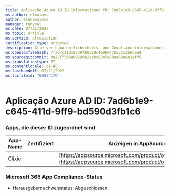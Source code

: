 ```yaml
---
title: Aplicação Azure AD ID-Informationen für 7ad6b1e9-c645-411d-9ff9-bd590d3fb1c6
ms.author: elmalova
author: elenamalova
manager: tonybal
ms.date: 07/21/2022
ms.topic: article
ms.service: attestation
certification_type: attested
description: Alle verfügbaren Sicherheits- und Complianceinformationen für 7ad6b1e9-c645-411d-9ff9-bd590d3fb1c6.
ms.openlocfilehash: 7fa67c21d18a307b0619c1e06047b5321cb6b6a9
ms.sourcegitcommit: 0a27f7395a0969da2cebc8345a88aa69e841eff6
ms.translationtype: MT
ms.contentlocale: de-DE
ms.lasthandoff: 07/21/2022
ms.locfileid: "66924176"
---
```

# <a name="azure-app-id-7ad6b1e9-c645-411d-9ff9-bd590d3fb1c6"></a>Aplicação Azure AD ID: 7ad6b1e9-c645-411d-9ff9-bd590d3fb1c6


### <a name="apps-associated-with-this-id"></a>Apps, die dieser ID zugeordnet sind:
| **App-Name** | **Zertifiziert** | **Anzeigen in AppSource** |
|--------------|---------------|-----------------------|
| [Clixie](../forward/WA200003880.md) |  | [https://appsource.microsoft.com/product/office/WA200003880](https://appsource.microsoft.com/product/office/WA200003880) |

### <a name="microsoft-365-app-compliance-status"></a>Microsoft 365 App Compliance-Status
- Herausgebernachweisstatus: Abgeschlossen
